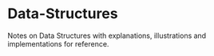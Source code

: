 # Data-Structures

Notes on Data Structures with explanations, illustrations and implementations for reference.
